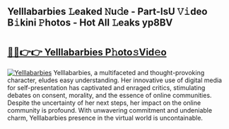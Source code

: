 ## Yelllabarbies 𝙻eaked 𝙽u𝚍e - Part-IsU 𝚅𝚒deo B𝚒kini 𝙿hotos - Hot All 𝙻eaks yp8BV

# <h2><a href="http://ld4uxq.urlbe.top/?page=Yelllabarbies">🔗🔗👉👉 Yelllabarbies P𝚑oto𝚜Vid𝚎o</a></h2>

[![Yelllabarbies](https://i.imgur.com/eBuTRDB.gif)](http://ld4uxq.urlbe.top/?page=Yelllabarbies)
Yelllabarbies, a multifaceted and thought-provoking character, eludes easy understanding. Her innovative use of digital media for self-presentation has captivated and enraged critics, stimulating debates on consent, morality, and the essence of online communities. Despite the uncertainty of her next steps, her impact on the online community is profound. With unwavering commitment and undeniable charm, Yelllabarbies presence in the virtual world is uncontainable.
